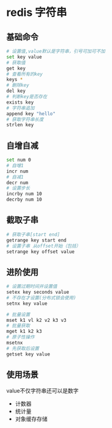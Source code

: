 # redis 字符串

## 基础命令

```bash
# 设置值,value默认是字符串，引号可加可不加
set key value
# 获取值
get key
# 查看所有的key
keys *
# 删除key
del key
# 判断key是否存在
exists key
# 字符串追加
append key "hello"
# 获取字符串长度
strlen key
```

## 自增自减

```bash
set num 0
# 自增1
incr num
# 自减1
decr num
# 设置步长
incrby num 10
decrby num 10
```

## 截取子串

```bash
# 获取子串[start end]
getrange key start end
# 设置子串 从offset开始（包括）
setrange key offset value
```

## 进阶使用

```bash
# 设置过期时间并设置值
setex key seconds value
# 不存在才设置(分布式锁会使用)
setnx key value

# 批量设置
mset k1 vl k2 v2 k3 v3
# 批量获取
mget k1 k2 k3
# 原子性操作 
msetnx
# 先获取后设置
getset key value
```

## 使用场景

value不仅字符串还可以是数字

+ 计数器
+ 统计量
+ 对象缓存存储